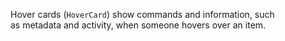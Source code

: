 Hover cards (`HoverCard`) show commands and information, such as metadata and activity, when someone hovers over an item.


